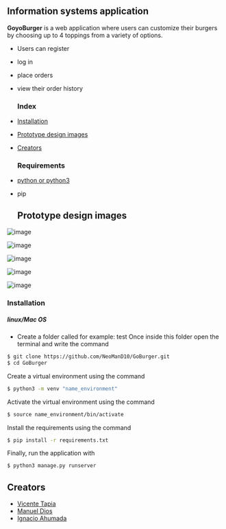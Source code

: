 ## Information systems application

**GoyoBurger** is a web application where users can customize their burgers by choosing up to 4 toppings from a variety of options. 
- Users can register
- log in
- place orders
- view their order history

  ### Index
- [Installation](#Installation)
- [Prototype design images](#Prototye)
- [Creators](#Creators)  

  ### Requirements

- [python or python3](https://www.python.org/)
- pip

  ## Prototype design images

![image](https://github.com/user-attachments/assets/2db28110-600d-4f4f-aa32-4750c40fd456)

![image](https://github.com/user-attachments/assets/046c70e6-054e-4ef5-a9ae-f0b6ac7332bc)

![image](https://github.com/user-attachments/assets/4ac02371-a9bd-4c74-9089-5cdd784861a8)

![image](https://github.com/user-attachments/assets/ab8dce03-ae47-433e-a69b-b53167f948c8)

![image](https://github.com/user-attachments/assets/095dea7a-7149-4582-bca5-a823df3f4f56)

### Installation

##### linux/Mac OS
- Create a folder called for example: test 
Once inside this folder open the terminal and write the command
```bash
$ git clone https://github.com/NeoManD10/GoBurger.git
$ cd GoBurger
```
Create a virtual environment using the command
```bash
$ python3 -m venv "name_environment"
```
Activate the virtual environment using the command
```bash
$ source name_environment/bin/activate
```
Install the requirements using the command
```bash
$ pip install -r requirements.txt
```
Finally, run the application with
 ```bash
$ python3 manage.py runserver
```

## Creators

- [Vicente Tapia](https://github.com/Mistakensito)
- [Manuel Dios](https://github.com/NeoManD10)
- [Ignacio Ahumada](https://github.com/xedohcan)
